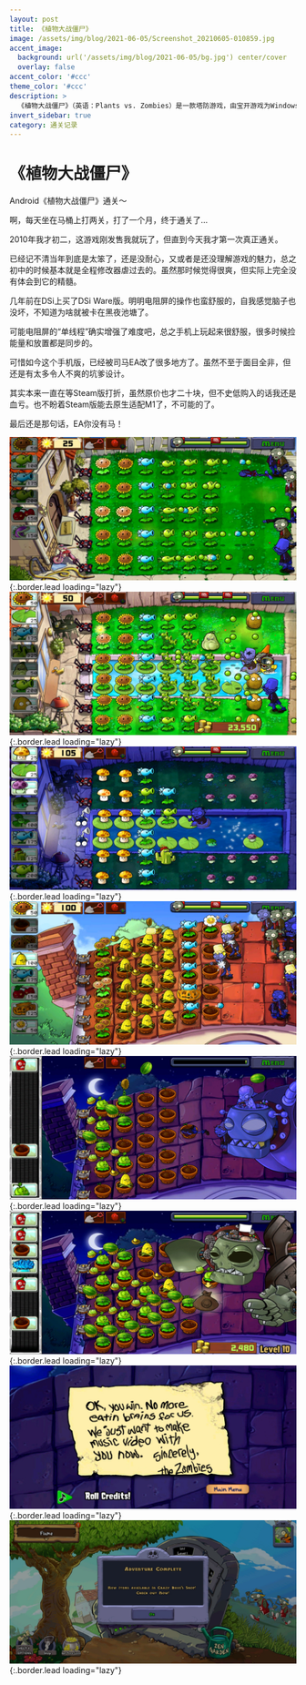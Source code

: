```yaml
---
layout: post
title: 《植物大战僵尸》
image: /assets/img/blog/2021-06-05/Screenshot_20210605-010859.jpg
accent_image: 
  background: url('/assets/img/blog/2021-06-05/bg.jpg') center/cover
  overlay: false
accent_color: '#ccc'
theme_color: '#ccc'
description: >
  《植物大战僵尸》（英语：Plants vs. Zombies）是一款塔防游戏，由宝开游戏为Windows、Mac OS X、xbox 360及iOS系统开发。<br>游戏于2009年5月5日发售。目前在PC上同时有普通版、年度版、Adobe Flash动画缩减版及人人网社区版等多个版本。其续作《植物大战僵尸2》在2013年8月15日登陆iOS系统。
invert_sidebar: true
category: 通关记录
---
```


# 《植物大战僵尸》

Android《植物大战僵尸》通关～

啊，每天坐在马桶上打两关，打了一个月，终于通关了…

2010年我才初二，这游戏刚发售我就玩了，但直到今天我才第一次真正通关。

已经记不清当年到底是太笨了，还是没耐心，又或者是还没理解游戏的魅力，总之初中的时候基本就是全程修改器虐过去的。虽然那时候觉得很爽，但实际上完全没有体会到它的精髓。

几年前在DSi上买了DSi Ware版。明明电阻屏的操作也蛮舒服的，自我感觉脑子也没坏，不知道为啥就被卡在黑夜池塘了。

可能电阻屏的“单线程”确实增强了难度吧，总之手机上玩起来很舒服，很多时候捡能量和放置都是同步的。

可惜如今这个手机版，已经被司马EA改了很多地方了。虽然不至于面目全非，但还是有太多令人不爽的坑爹设计。

其实本来一直在等Steam版打折，虽然原价也才二十块，但不史低购入的话我还是血亏。也不盼着Steam版能去原生适配M1了，不可能的了。

最后还是那句话，EA你没有马！


![](/assets/img/blog/2021-06-05/Screenshot_20210509-013651.jpg){:.border.lead loading="lazy"}
![](/assets/img/blog/2021-06-05/Screenshot_20210525-225735.jpg){:.border.lead loading="lazy"}
![](/assets/img/blog/2021-06-05/Screenshot_20210529-231241.jpg){:.border.lead loading="lazy"}
![](/assets/img/blog/2021-06-05/Screenshot_20210605-004237.jpg){:.border.lead loading="lazy"}
![](/assets/img/blog/2021-06-05/Screenshot_20210605-005814.jpg){:.border.lead loading="lazy"}
![](/assets/img/blog/2021-06-05/Screenshot_20210605-010509.jpg){:.border.lead loading="lazy"}
![](/assets/img/blog/2021-06-05/Screenshot_20210605-010532.jpg){:.border.lead loading="lazy"}
![](/assets/img/blog/2021-06-05/Screenshot_20210605-010551.jpg){:.border.lead loading="lazy"}